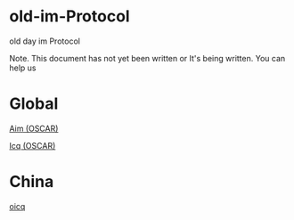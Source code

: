 # old-im-Protocol
old day im Protocol

Note. This document has not yet been written or It's being written. You can help us
# Global
[Aim (OSCAR)](Protocols/OSCAR-aim.md)

[Icq (OSCAR)](Protocols/OSCAR-icq.md)
# China 
[oicq](Protocols/oicq.md)
